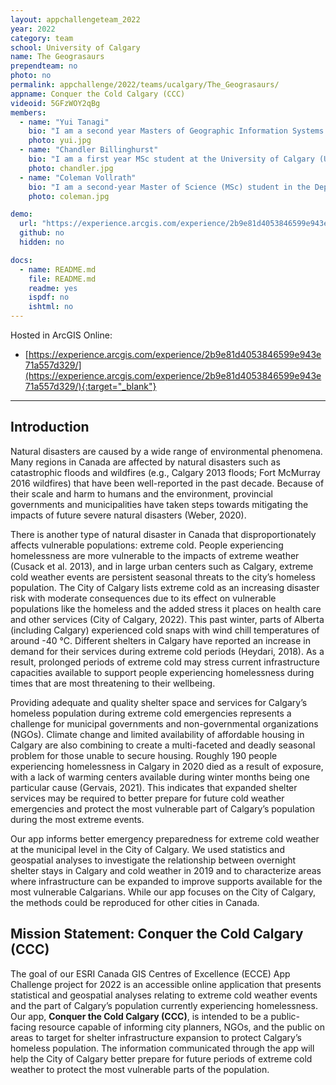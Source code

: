 ```yaml
---
layout: appchallengeteam_2022
year: 2022
category: team
school: University of Calgary
name: The Geograsaurs
prependteam: no
photo: no
permalink: appchallenge/2022/teams/ucalgary/The_Geograsaurs/
appname: Conquer the Cold Calgary (CCC)
videoid: 5GFzWOY2qBg
members:
  - name: "Yui Tanagi"
    bio: "I am a second year Masters of Geographic Information Systems (MGIS) student at the University of Calgary, focusing on the accessibility of sidewalks in different residential neighborhoods. As someone with roots in Japan, I have always been interested in learning about extreme weather events due to the number Japan faces every year. This has led me to pursue a bachelor’s degree in Physical Geography at the University of Calgary and now an MGIS degree. I plan to use GIS in the future to protect people by creating a more accessible and safer environment for everyone including people with disabilities especially during these extreme events."
    photo: yui.jpg
  - name: "Chandler Billinghurst"
    bio: "I am a first year MSc student at the University of Calgary (UofC) currently undertaking research on methane emissions sensing technologies. I have had the opportunity to be involved in a number of research projects since the start of my undergraduate degree concerning a range of topics from aeolian sediment transport on Mars to oil and gas infrastructure in urban and upstream settings. I've had the opportunity at the UofC to gain meaningful academic and professional experience in the field of oil and gas with an emphasis on movement towards sustainable practices. Tackling the issue of greenhouse gas emissions is a central focus in my current research, representing a key issue I personally feel strongly about. Outside of my academic life I enjoy being involved in minor hockey development and playing live music."
    photo: chandler.jpg
  - name: "Coleman Vollrath"
    bio: "I am a second-year Master of Science (MSc) student in the Department of Geography at the University of Calgary. My research evaluates new technologies, policies, and work practices to mitigate methane (CH4) emissions from the oil and gas (O&G) industry. A large portion of my research involves modelling the efficacy of various Leak Detection and Repair (LDAR) programs that O&G companies are required to implement as part of regulations in different jurisdictions in North America. This is research I am passionate about because I know the work I have the privilege of doing everyday contributes to reducing potent CH4 emissions and fighting climate change. This year marks my second time competing in the ESRI Canada Centres of Excellence (ECCE) App Challenge. In the last two years I've been developing my coding skills in Python, but I'm looking forward to taking this week as an opportunity to explore the ArcGIS API for JavaScript to develop a web application. When I'm not working on mitigating CH4 emissions I'm either hiking in the mountains with my wife and dog or spending time in a hockey rink coaching and mentoring younger players!"
    photo: coleman.jpg

demo:
  url: "https://experience.arcgis.com/experience/2b9e81d4053846599e943e71a557d329/"
  github: no
  hidden: no

docs:
  - name: README.md
    file: README.md
    readme: yes
    ispdf: no
    ishtml: no
---
```


Hosted in ArcGIS Online:

- [https://experience.arcgis.com/experience/2b9e81d4053846599e943e71a557d329/](https://experience.arcgis.com/experience/2b9e81d4053846599e943e71a557d329/){:target="_blank"}

---

## Introduction

Natural disasters are caused by a wide range of environmental phenomena. Many regions in Canada are affected by natural disasters such as catastrophic floods and wildfires (e.g., Calgary 2013 floods; Fort McMurray 2016 wildfires) that have been well-reported in the past decade. Because of their scale and harm to humans and the environment, provincial governments and municipalities have taken steps towards mitigating the impacts of future severe natural disasters (Weber, 2020).

There is another type of natural disaster in Canada that disproportionately affects vulnerable populations: extreme cold. People experiencing homelessness are more vulnerable to the impacts of extreme weather (Cusack et al. 2013), and in large urban centers such as Calgary, extreme cold weather events are persistent seasonal threats to the city’s homeless population. The City of Calgary lists extreme cold as an increasing disaster risk with moderate consequences due to its effect on vulnerable populations like the homeless and the added stress it places on health care and other services (City of Calgary, 2022). This past winter, parts of Alberta (including Calgary) experienced cold snaps with wind chill temperatures of around -40 °C. Different shelters in Calgary have reported an increase in demand for their services during extreme cold periods (Heydari, 2018). As a result, prolonged periods of extreme cold may stress current infrastructure capacities available to support people experiencing homelessness during times that are most threatening to their wellbeing.

Providing adequate and quality shelter space and services for Calgary’s homeless population during extreme cold emergencies represents a challenge for municipal governments and non-governmental organizations (NGOs). Climate change and limited availability of affordable housing in Calgary are also combining to create a multi-faceted and deadly seasonal problem for those unable to secure housing. Roughly 190 people experiencing homelessness in Calgary in 2020 died as a result of exposure, with a lack of warming centers available during winter months being one particular cause (Gervais, 2021). This indicates that expanded shelter services may be required to better prepare for future cold weather emergencies and protect the most vulnerable part of Calgary’s population during the most extreme events.

Our app informs better emergency preparedness for extreme cold weather at the municipal level in the City of Calgary. We used statistics and geospatial analyses to investigate the relationship between overnight shelter stays in Calgary and cold weather in 2019 and to characterize areas where infrastructure can be expanded to improve supports available for the most vulnerable Calgarians. While our app focuses on the City of Calgary, the methods could be reproduced for other cities in Canada.

## Mission Statement: Conquer the Cold Calgary (CCC)
The goal of our ESRI Canada GIS Centres of Excellence (ECCE) App Challenge project for 2022 is an accessible online application that presents statistical and geospatial analyses relating to extreme cold weather events and the part of Calgary’s population currently experiencing homelessness. Our app, **Conquer the Cold Calgary (CCC)**, is intended to be a public-facing resource capable of informing city planners, NGOs, and the public on areas to target for shelter infrastructure expansion to protect Calgary’s homeless population. The information communicated through the app will help the City of Calgary better prepare for future periods of extreme cold weather to protect the most vulnerable parts of the population.
